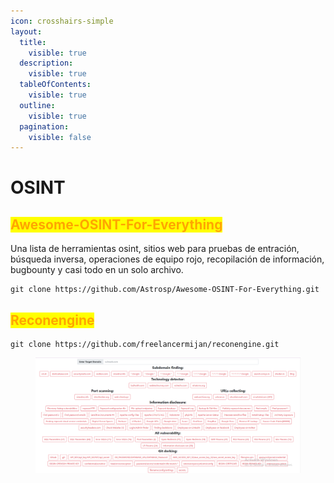```yaml
---
icon: crosshairs-simple
layout:
  title:
    visible: true
  description:
    visible: true
  tableOfContents:
    visible: true
  outline:
    visible: true
  pagination:
    visible: false
---
```


# OSINT

## <mark style="color:orange;">Awesome-OSINT-For-Everything</mark>

Una lista de herramientas osint, sitios web para pruebas de entración, búsqueda inversa, operaciones de equipo rojo, recopilación de información, bugbounty y casi todo en un solo archivo.

```
git clone https://github.com/Astrosp/Awesome-OSINT-For-Everything.git
```

## <mark style="color:orange;">Reconengine</mark>

```
git clone https://github.com/freelancermijan/reconengine.git
```

<figure><img src="../../.gitbook/assets/image (1).png" alt=""><figcaption></figcaption></figure>
